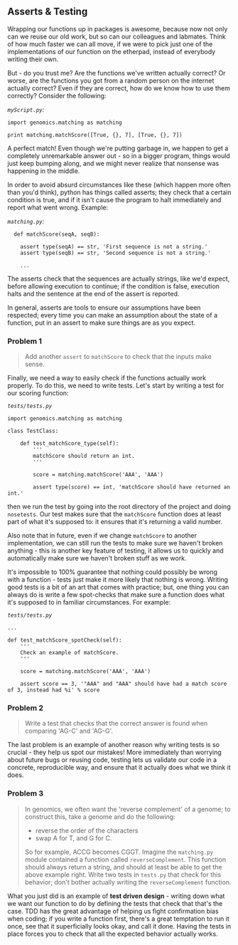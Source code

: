 ## Asserts & Testing

Wrapping our functions up in packages is awesome, because now not only can we reuse our old work, but so can our colleagues and labmates. Think of how much faster we can all move, if we were to pick just one of the implementations of our function on the etherpad, instead of everybody writing their own.

But - do you trust me? Are the functions we've written actually correct? Or worse, are the functions you got from a random person on the internet actually correct? Even if they are correct, how do we know how to use them correctly? Consider the following:

*`myScript.py`:*
```
import genomics.matching as matching

print matching.matchScore([True, {}, 7], [True, {}, 7])
```

A perfect match! Even though we're putting garbage in, we happen to get a completely unremarkable answer out - so in a bigger program, things would just keep bumping along, and we might never realize that nonsense was happening in the middle.

In order to avoid absurd circumstances like these (which happen more often than you'd think), python has things called asserts; they check that a certain condition is true, and if it isn't cause the program to halt immediately and report what went wrong. Example:

*`matching.py`:*
```
  def matchScore(seqA, seqB):

    assert type(seqA) == str, 'First sequence is not a string.'
    assert type(seqB) == str, 'Second sequence is not a string.'

    ...
```

The asserts check that the sequences are actually strings, like we'd expect, before allowing execution to continue; if the condition is false, execution halts and the sentence at the end of the assert is reported.

In general, asserts are tools to ensure our assumptions have been respected; every time you can make an assumption about the state of a function, put in an assert to make sure things are as you expect.

### Problem 1

> Add another `assert` to `matchScore` to check that the inputs make sense. 


Finally, we need a way to easily check if the functions actually work properly. To do this, we need to write tests. Let's start by writing a test for our scoring function:

*`tests/tests.py`*
```
import genomics.matching as matching

class TestClass:

    def test_matchScore_type(self):
        '''
        matchScore should return an int.
        '''

        score = matching.matchScore('AAA', 'AAA')

        assert type(score) == int, 'matchScore should have returned an int.'
```

then we run the test by going into the root directory of the project and doing `nosetests`. Our test makes sure that the `matchScore` function does at least part of what it's supposed to: it ensures that it's returning a valid number.

Also note that in future, even if we change `matchScore` to another implementation, we can still run the tests to make sure we haven't broken anything - this is another key feature of testing, it allows us to quickly and automatically make sure we haven't broken stuff as we work.

It's impossible to 100% guarantee that nothing could possibly be wrong with a function - tests just make it more likely that nothing is wrong. Writing good tests is a bit of an art that comes with practice; but, one thing you can always do is write a few spot-checks that make sure a function does what it's supposed to in familiar circumstances. For example:

*`tests/tests.py`*
```
...

def test_matchScore_spotCheck(self):
    '''
    Check an example of matchScore.
    '''

    score = matching.matchScore('AAA', 'AAA')

    assert score == 3, '"AAA" and "AAA" should have had a match score of 3, instead had %i' % score
```

### Problem 2

> Write a test that checks that the correct answer is found when comparing 'AG-C' and 'AG-G'.

The last problem is an example of another reason why writing tests is so crucial - they help us spot our mistakes! More immediately than worrying about future bugs or reusing code, testing lets us validate our code in a concrete, reproducible way, and ensure that it actually does what we think it does.

### Problem 3

> In genomics, we often want the 'reverse complement' of a genome; to construct this, take a genome and do the following:
> - reverse the order of the characters
> - swap A for T, and G for C.
>
> So for example, ACCG becomes CGGT.
> Imagine the `matching.py` module contained a function called `reverseComplement`. This function should always return a string, and should at least be able to get the above example right. Write two tests in `tests.py` that check for this behavior; don't bother actually writing the `reverseComplement` function.

What you just did is an example of **test driven design** - writing down what we want our function to do by defining the tests that check that that's the case. TDD has the great advantage of helping us fight confirmation bias when coding; if you write a function first, there's a great temptation to run it once, see that it superficially looks okay, and call it done. Having the tests in place forces you to check that all the expected behavior actually works.
